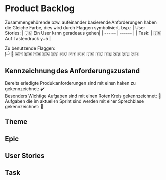 # Product Backlog
Zusammengehörende bzw. aufeinander basierende Anforderungen haben die Gleiche Farbe, dies wird durch Flaggen symbolisiert.
bsp.:
| User Stories: | 🇯🇲 Ein User kann geradeaus gehen|
| ------ | ------ |
| Task:  | 🇯🇲 Auf Tastendruck y+5 |

Zu benutzende Flaggen: <br/>
🏳️ 🏴 🇦🇹 🇧🇷 🇹🇷 🇺🇦 🇺🇸 🇷🇺 🇵🇹 🇰🇷 🇯🇲 🇮🇱 🇮🇪 🇬🇧 🇩🇪 🇨🇭  <br/>

## Kennzeichnung des Anforderungszustand
Bereits erledigte Produktanforderungen sind mit einen haken zu gekennzeichnet: ✔️  <br/>
Besonders Wichtige Aufgaben sind mit einen Roten Kreis gekennzeichnet: 🛑 <br/>
Aufgaben die im aktuellen Sprint sind werden mit einer Sprechblase gekennzeichnet: 💬




## Theme

## Epic

## User Stories

## Task
